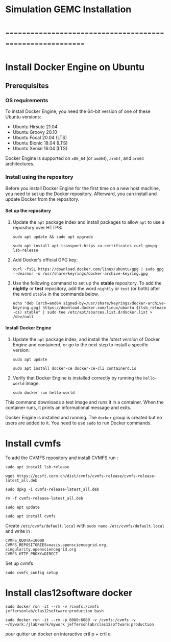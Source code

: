 # Simulation GEMC Installation

# ---------------------------------------------------------

# Install Docker Engine on Ubuntu

## Prerequisites

### OS requirements

To install Docker Engine, you need the 64-bit version of one of these Ubuntu
versions:

- Ubuntu Hirsute 21.04
- Ubuntu Groovy 20.10
- Ubuntu Focal 20.04 (LTS)
- Ubuntu Bionic 18.04 (LTS)
- Ubuntu Xenial 16.04 (LTS)

Docker Engine is supported on `x86_64` (or `amd64`), `armhf`, and `arm64` architectures.

### Install using the repository

Before you install Docker Engine for the first time on a new host machine, you need
to set up the Docker repository. Afterward, you can install and update Docker
from the repository.

#### Set up the repository

1. Update the `apt` package index and install packages to allow `apt` to use a repository over HTTPS:

   ```console
   sudo apt update && sudo apt upgrade
   ```
   ```console
   sudo apt install apt-transport-https ca-certificates curl gnupg lsb-release
   ```

3. Add Docker's official GPG key:
   
   ```console
   curl -fsSL https://download.docker.com/linux/ubuntu/gpg | sudo gpg --dearmor -o /usr/share/keyrings/docker-archive-keyring.gpg
   ```

4. Use the following command to set up the **stable** repository. To add the
   **nightly** or **test** repository, add the word `nightly` or `test` (or both)
   after the word `stable` in the commands below.
   
   ```console
   echo "deb [arch=amd64 signed-by=/usr/share/keyrings/docker-archive-keyring.gpg] https://download.docker.com/linux/ubuntu $(lsb_release -cs) stable" | sudo tee /etc/apt/sources.list.d/docker.list > /dev/null
   ```

#### Install Docker Engine

1. Update the `apt` package index, and install the _latest version_ of Docker
   Engine and containerd, or go to the next step to install a specific version:
   
   ```console
   sudo apt update
   ```
   ```console
   sudo apt install docker-ce docker-ce-cli containerd.io
   ```

2. Verify that Docker Engine is installed correctly by running the `hello-world`
   image.

   ```console
   sudo docker run hello-world
   ```

This command downloads a test image and runs it in a container. When the
container runs, it prints an informational message and exits.

Docker Engine is installed and running. The `docker` group is created but no users
are added to it. You need to use `sudo` to run Docker commands.

# Install cvmfs

To add the CVMFS repository and install CVMFS run : 

```console
sudo apt install lsb-release
```
```console
wget https://ecsft.cern.ch/dist/cvmfs/cvmfs-release/cvmfs-release-latest_all.deb
```
```console
sudo dpkg -i cvmfs-release-latest_all.deb
```
```console
rm -f cvmfs-release-latest_all.deb
```
```console
sudo apt update  
```
```console
sudo apt install cvmfs
```

Create `/etc/cvmfs/default.local` with `sudo nano /etc/cvmfs/default.local` and write in :

```vim
CVMFS_QUOTA=10000
CVMFS_REPOSITORIES=oasis.opensciencegrid.org, singularity.opensciencegrid.org
CVMFS_HTTP_PROXY=DIRECT
```

Set up cvmfs 

```console
sudo cvmfs_config setup
```



# Install clas12software docker

   ```console
   sudo docker run -it --rm -v /cvmfs:/cvmfs jeffersonlab/clas12software:production bash
   ```

   ```console
   sudo docker run -it --rm -p 6080:6080 -v /cvmfs:/cvmfs -v ~/mywork:/jlab/work/mywork jeffersonlab/clas12software:production
   ```
   
   pour quitter un docker en interactive crtl p + crtl q 

